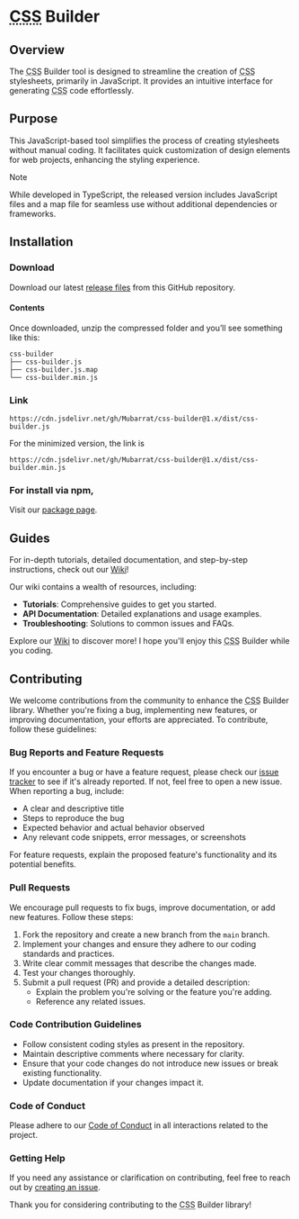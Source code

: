 # <abbr title="Cascading Style Sheets">CSS</abbr> Builder

## Overview
The <abbr title="Cascading Style Sheets">CSS</abbr> Builder tool is designed to streamline the creation of <abbr title="Cascading Style Sheets">CSS</abbr> stylesheets, primarily in JavaScript. It provides an intuitive interface for generating <abbr title="Cascading Style Sheets">CSS</abbr> code effortlessly.

## Purpose
This JavaScript-based tool simplifies the process of creating stylesheets without manual coding. It facilitates quick customization of design elements for web projects, enhancing the styling experience.

> [!NOTE]
> While developed in TypeScript, the released version includes JavaScript files and a map file for seamless use without additional dependencies or frameworks.

## Installation
### Download
Download our latest [release files](https://github.com/Mubarrat/css-builder/releases) from this GitHub repository.

#### Contents
Once downloaded, unzip the compressed folder and you’ll see something like this:
```
css-builder
├── css-builder.js
├── css-builder.js.map
└── css-builder.min.js
```

### Link
```
https://cdn.jsdelivr.net/gh/Mubarrat/css-builder@1.x/dist/css-builder.js
```
For the minimized version, the link is
```
https://cdn.jsdelivr.net/gh/Mubarrat/css-builder@1.x/dist/css-builder.min.js
```

### For install via npm,
Visit our [package page](https://github.com/Mubarrat/css-builder/pkgs/npm/css-builder).

## Guides

For in-depth tutorials, detailed documentation, and step-by-step instructions, check out our [Wiki](https://github.com/Mubarrat/css-builder/wiki)!

Our wiki contains a wealth of resources, including:

- **Tutorials**: Comprehensive guides to get you started.
- **API Documentation**: Detailed explanations and usage examples.
- **Troubleshooting**: Solutions to common issues and FAQs.

Explore our [Wiki](https://github.com/Mubarrat/css-builder/wiki) to discover more! I hope you'll enjoy this <abbr title="Cascading Style Sheets">CSS</abbr> Builder while you coding.

## Contributing

We welcome contributions from the community to enhance the <abbr title="Cascading Style Sheets">CSS</abbr> Builder library. Whether you're fixing a bug, implementing new features, or improving documentation, your efforts are appreciated. To contribute, follow these guidelines:

### Bug Reports and Feature Requests

If you encounter a bug or have a feature request, please check our [issue tracker](https://github.com/Mubarrat/css-builder/issues) to see if it's already reported. If not, feel free to open a new issue. When reporting a bug, include:

- A clear and descriptive title
- Steps to reproduce the bug
- Expected behavior and actual behavior observed
- Any relevant code snippets, error messages, or screenshots

For feature requests, explain the proposed feature's functionality and its potential benefits.

### Pull Requests

We encourage pull requests to fix bugs, improve documentation, or add new features. Follow these steps:

1. Fork the repository and create a new branch from the `main` branch.
2. Implement your changes and ensure they adhere to our coding standards and practices.
3. Write clear commit messages that describe the changes made.
4. Test your changes thoroughly.
5. Submit a pull request (PR) and provide a detailed description:
   - Explain the problem you're solving or the feature you're adding.
   - Reference any related issues.

### Code Contribution Guidelines

- Follow consistent coding styles as present in the repository.
- Maintain descriptive comments where necessary for clarity.
- Ensure that your code changes do not introduce new issues or break existing functionality.
- Update documentation if your changes impact it.

### Code of Conduct

Please adhere to our [Code of Conduct](CODE_OF_CONDUCT.md) in all interactions related to the project.

### Getting Help

If you need any assistance or clarification on contributing, feel free to reach out by [creating an issue](https://github.com/Mubarrat/css-builder/issues).

Thank you for considering contributing to the <abbr title="Cascading Style Sheets">CSS</abbr> Builder library!
